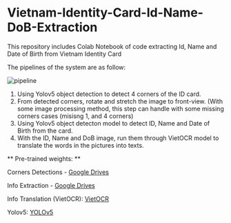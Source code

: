 # Vietnam-Identity-Card-Id-Name-DoB-Extraction
This repository includes Colab Notebook of code extracting Id, Name and Date of Birth from Vietnam Identity Card

The pipelines of the system are as follow:

![pipeline](https://github.com/user-attachments/assets/f5196157-720a-48c1-9909-bc1142acd494)

1. Using Yolov5 object detection to detect 4 corners of the ID card.
2. From detected corners, rotate and stretch the image to front-view. (With some image processing method, this step can handle with some missing corners cases (misisng 1, and 4 corners)
4. Using Yolov5 object detecton model to detect ID, Name and Date of Birth from the card.
5. With the ID, Name and DoB image, run them through VietOCR model to translate the words in the pictures into texts.

** Pre-trained weights: **

Corners Detections - [Google Drives](https://drive.google.com/file/d/1WedHEte2CJl2vWmc1zUALJjCJ6-HUJ5X/view?usp=sharing)

Info Extraction - [Google Drives](https://drive.google.com/file/d/1MWRUqOmGkMVFRcqfAQQ8PI7bF6pnPP1T/view?usp=sharing)

Info Translation (VietOCR): [VietOCR](https://github.com/pbcquoc/vietocr)

Yolov5: [YOLOv5](https://github.com/ultralytics/yolov5)
